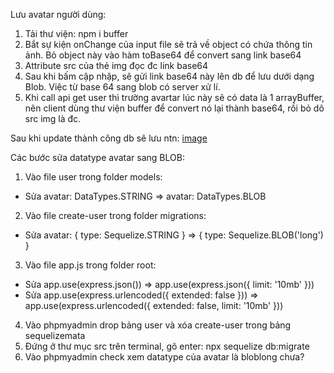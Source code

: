 Lưu avatar người dùng:

1. Tải thư viện: npm i buffer
2. Bắt sự kiện onChange của input file sẽ trả về object có chứa thông tin ảnh. Bỏ object này vào hàm toBase64 để convert sang link base64
3. Attribute src của thẻ img đọc đc link base64
4. Sau khi bấm cập nhập, sẽ gửi link base64 này lên db để lưu dưới dạng Blob. Việc từ base 64 sang blob có server xử lí.
5. Khi call api get user thì trường avartar lúc này sẽ có data là 1 arrayBuffer, nên client dùng thư viện buffer để convert nó lại thành base64, rồi bỏ dô src img là đc.

Sau khi update thành công db sẽ lưu ntn:
[image](https://lh3.googleusercontent.com/xwUA97W5LvbgrG45UjdWMyYwVN3rCY8_ZZHwRNUZIFUNghYuqJVxBCvDG1NwkM_qrd8XpzjKUt0ltR7gjEYmWDMXcyjrpPC1ndYBiw=w1920-h880-rw-sm-pa-nu-v0)




Các bước sửa datatype avatar sang BLOB:

1. Vào file user trong folder models:
- Sửa avatar: DataTypes.STRING => avatar: DataTypes.BLOB
2. Vào file create-user trong folder migrations:
- Sửa avatar: { type: Sequelize.STRING } => { type: Sequelize.BLOB('long') }
3. Vào file app.js trong folder root:
- Sửa app.use(express.json()) => app.use(express.json({ limit: '10mb' }))
- Sửa app.use(express.urlencoded({ extended: false })) => app.use(express.urlencoded({ extended: false, limit: '10mb' }))
4. Vào phpmyadmin drop bảng user và xóa create-user trong bảng sequelizemata
5. Đứng ở thư mục src trên terminal, gõ enter: npx sequelize db:migrate
6. Vào phpmyadmin check xem datatype của avatar là bloblong chưa?

